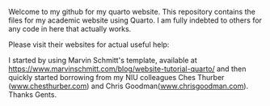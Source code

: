 Welcome to my github for my quarto website. 
This repository contains the files for my academic website using Quarto. I am fully indebted to others for any code in here that actually works.

Please visit their websites for actual useful help:

I started by using Marvin Schmitt's template, available at https://www.marvinschmitt.com/blog/website-tutorial-quarto/ and then quickly started borrowing from my NIU colleagues Ches Thurber (www.chesthurber.com) and Chris Goodman(www.chrisgoodman.com). Thanks Gents. 
